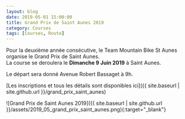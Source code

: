 ```yaml
---
layout: blog
date: 2019-05-01 15:00:00
title: Grand Prix de Saint Aunes 2019
category: Courses
tags: [Courses, Route]
---
```


Pour la deuxième année consécutive, 
le Team Mountain Bike St Aunes organise le Grand Prix de Saint Aunes.  
La course se deroulera le **Dimanche 9 Juin 2019** à Saint Aunes.

Le départ sera donné Avenue Robert Bassaget à 9h.


[Les inscriptions et tous les détails sont disponibles ici]({{ site.baseurl | site.github.url }}/grand_prix_saint_aunes)  

![Grand Prix de Saint Aunes 2019]({{ site.baseurl | site.github.url }}/assets/2019_05_grand_prix_saint_aunes.png){:target="_blank"}

